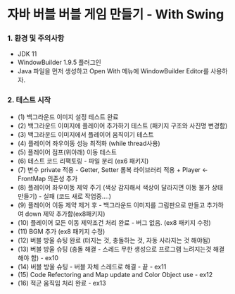 # 자바 버블 버블 게임 만들기 - With Swing

### 1. 환경 및 주의사항
- JDK 11
- WindowBuilder 1.9.5 플러그인
- Java 파일을 먼저 생성하고 Open With 메뉴에 WindowBuilder Editor를 사용하자.

### 2. 테스트 시작
- (1) 백그라운드 이미지 설정 테스트 완료
- (2) 백그라운드 이미지에 플레이어 추가하기 테스트 (패키지 구조와 사진명 변경함)
- (3) 백그라운드 이미지에서 플레이어 움직이기 테스트
- (4) 플레이어 좌우이동 성능 최적화 (while thread사용)
- (5) 플레이어 점프(위아래) 이동 테스트
- (6) 테스트 코드 리팩토링 - 파일 분리 (ex6 패키지)
- (7) 변수 private 적용 - Getter, Setter 롬복 라이브러리 적용 + Player <- FrontMap 의존성 추가
- (8) 플레이어 좌우이동 제약 주기 (색상 감지해서 색상이 달라지면 이동 불가 상태 만들기) - 실패 (코드 새로 작업중....)
- (9) 플레이어 이동 제약 제거 후 - 백그라운드 이미지를 그림판으로 만들고 추가하여 down 제약 추가함(ex8패키지)
- (10) 플레이어 모든 이동 제약조건 처리 완료 - 버그 없음. (ex8 패키지 수정)
- (11) BGM 추가 (ex8 패키지 수정)
- (12) 버블 방울 슈팅 완료 (터지는 것, 충돌하는 것, 자동 사라지는 것 해야됨)
- (13) 버블 방울 슈팅 (충돌 해결 - 스레드 무한 생성으로 프로그램 느려지는것 해결해야 함) - ex10
- (14) 버블 방울 슈팅 - 버블 자체 스레드로 해결 - 끝 - ex11
- (15) Code Refectoring and Map update and Color Object use - ex12
- (16) 적군 움직임 처리 완료 - ex13
